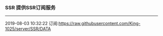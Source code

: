 ### SSR 提供SSR订阅服务
---
2019-08-03 10:32:22 订阅:https://raw.githubusercontent.com/King-1025/server/SSR/DATA
